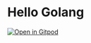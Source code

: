 # Hello Golang

[![Open in Gitpod](https://gitpod.io/button/open-in-gitpod.svg)](https://github.com/ontouchstart-gitpod/hello-world/tree/golang)
